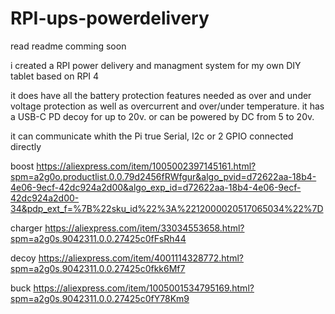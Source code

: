 # RPI-ups-powerdelivery

read readme comming soon



i created a RPI power delivery and managment system for my own DIY tablet based on RPI 4

it does have all the battery protection features needed as over and under voltage protection as well as overcurrent and over/under temperature.
it has a USB-C PD decoy for up to 20v. or can be powered by DC from 5 to 20v.

it can communicate whith the Pi true Serial, I2c or 2 GPIO connected directly


boost
https://aliexpress.com/item/1005002397145161.html?spm=a2g0o.productlist.0.0.79d2456fRWfgur&algo_pvid=d72622aa-18b4-4e06-9ecf-42dc924a2d00&algo_exp_id=d72622aa-18b4-4e06-9ecf-42dc924a2d00-34&pdp_ext_f=%7B%22sku_id%22%3A%2212000020517065034%22%7D

charger
https://aliexpress.com/item/33034553658.html?spm=a2g0s.9042311.0.0.27425c0fFsRh44


decoy
https://aliexpress.com/item/4001114328772.html?spm=a2g0s.9042311.0.0.27425c0fkk6Mf7


buck
https://aliexpress.com/item/1005001534795169.html?spm=a2g0s.9042311.0.0.27425c0fY78Km9
